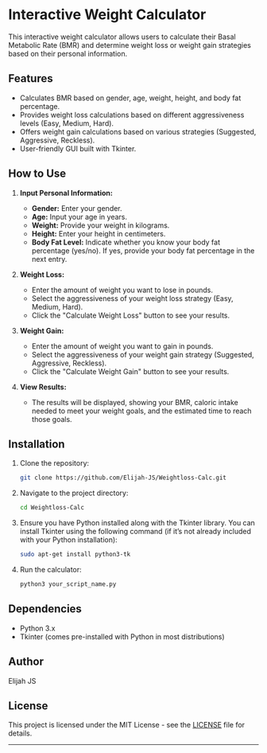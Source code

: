 # Interactive Weight Calculator

This interactive weight calculator allows users to calculate their Basal Metabolic Rate (BMR) and determine weight loss or weight gain strategies based on their personal information.

## Features

- Calculates BMR based on gender, age, weight, height, and body fat percentage.
- Provides weight loss calculations based on different aggressiveness levels (Easy, Medium, Hard).
- Offers weight gain calculations based on various strategies (Suggested, Aggressive, Reckless).
- User-friendly GUI built with Tkinter.

## How to Use

1. **Input Personal Information:**
   - **Gender:** Enter your gender.
   - **Age:** Input your age in years.
   - **Weight:** Provide your weight in kilograms.
   - **Height:** Enter your height in centimeters.
   - **Body Fat Level:** Indicate whether you know your body fat percentage (yes/no). If yes, provide your body fat percentage in the next entry.

2. **Weight Loss:**
   - Enter the amount of weight you want to lose in pounds.
   - Select the aggressiveness of your weight loss strategy (Easy, Medium, Hard).
   - Click the "Calculate Weight Loss" button to see your results.

3. **Weight Gain:**
   - Enter the amount of weight you want to gain in pounds.
   - Select the aggressiveness of your weight gain strategy (Suggested, Aggressive, Reckless).
   - Click the "Calculate Weight Gain" button to see your results.

4. **View Results:**
   - The results will be displayed, showing your BMR, caloric intake needed to meet your weight goals, and the estimated time to reach those goals.

## Installation

1. Clone the repository:
   ```bash
   git clone https://github.com/Elijah-JS/Weightloss-Calc.git
   ```

2. Navigate to the project directory:
   ```bash
   cd Weightloss-Calc
   ```

3. Ensure you have Python installed along with the Tkinter library. You can install Tkinter using the following command (if it’s not already included with your Python installation):
   ```bash
   sudo apt-get install python3-tk
   ```

4. Run the calculator:
   ```bash
   python3 your_script_name.py
   ```

## Dependencies

- Python 3.x
- Tkinter (comes pre-installed with Python in most distributions)

## Author

Elijah JS

## License

This project is licensed under the MIT License - see the [LICENSE](LICENSE) file for details.

---
